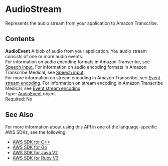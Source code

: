 # AudioStream<a name="API_streaming_AudioStream"></a>

Represents the audio stream from your application to Amazon Transcribe\.

## Contents<a name="API_streaming_AudioStream_Contents"></a>

 **AudioEvent**   <a name="transcribe-Type-streaming_AudioStream-AudioEvent"></a>
A blob of audio from your application\. You audio stream consists of one or more audio events\.  
For information on audio encoding formats in Amazon Transcribe, see [Speech input](input.md)\. For information on audio encoding formats in Amazon Transcribe Medical, see [Speech input](input-med.md)\.  
For more information on stream encoding in Amazon Transcribe, see [Event stream encoding](event-stream.md)\. For information on stream encoding in Amazon Transcribe Medical, see [Event stream encoding](event-stream-med.md)\.  
Type: [AudioEvent](API_streaming_AudioEvent.md) object  
Required: No

## See Also<a name="API_streaming_AudioStream_SeeAlso"></a>

For more information about using this API in one of the language\-specific AWS SDKs, see the following:
+  [AWS SDK for C\+\+](https://docs.aws.amazon.com/goto/SdkForCpp/transcribe-streaming-2017-10-26/AudioStream) 
+  [AWS SDK for Go](https://docs.aws.amazon.com/goto/SdkForGoV1/transcribe-streaming-2017-10-26/AudioStream) 
+  [AWS SDK for Java V2](https://docs.aws.amazon.com/goto/SdkForJavaV2/transcribe-streaming-2017-10-26/AudioStream) 
+  [AWS SDK for Ruby V3](https://docs.aws.amazon.com/goto/SdkForRubyV3/transcribe-streaming-2017-10-26/AudioStream) 